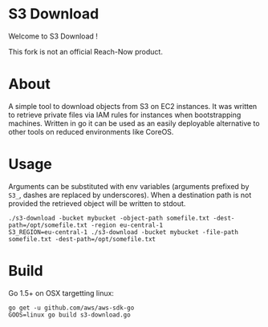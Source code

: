S3 Download
===

Welcome to S3 Download !

This fork is not an official Reach-Now product.

About
==

A simple tool to download objects from S3 on EC2 instances. It was written to retrieve private files via IAM rules for instances when bootstrapping machines. Written in go it can be used as an easily deployable alternative to other tools on reduced environments like CoreOS.

Usage
==

Arguments can be substituted with env variables (arguments prefixed by `S3_`, dashes are replaced by underscores). When a destination path is not provided the retrieved object will be written to stdout.

```
./s3-download -bucket mybucket -object-path somefile.txt -dest-path=/opt/somefile.txt -region eu-central-1
S3_REGION=eu-central-1 ./s3-download -bucket mybucket -file-path somefile.txt -dest-path=/opt/somefile.txt
```

Build
==

Go 1.5+ on OSX targetting linux:

```
go get -u github.com/aws/aws-sdk-go
GOOS=linux go build s3-download.go
```
